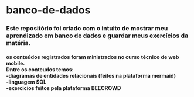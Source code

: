 # banco-de-dados
<h3> Este repositório foi criado com o intuito de mostrar meu aprendizado em banco de dados e guardar meus exercícios da matéria.</h3>
<h4> os conteúdos registrados foram ministrados no curso técnico de web mobile. <br>
Dntre os conteudos temos:<br>
-diagramas de entidades relacionais (feitos na plataforma mermaid)<br>
-linguagem SQL <br>
-exercicíos feitos pela plataforma BEECROWD</h4>
